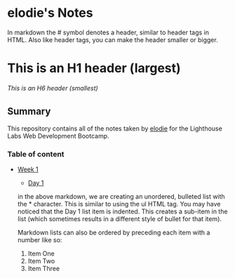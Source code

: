 # elodie's Notes


In markdown the # symbol denotes a header, similar to header tags in HTML. Also like header tags, you can make the header smaller or bigger.
# This is an H1 header (largest)
###### This is an H6 header (smallest)

## Summary 

This repository contains all of the notes taken by [elodie](https://github.com/elodiebhs) for the Lighthouse Labs Web Development Bootcamp.

### Table of content
* [Week 1](/Week_1)
  * [Day 1](/Week_1/Day_1)

  in the above markdown, we are creating an unordered, bulleted list with the * character. This is similar to using the ul HTML tag. You may have noticed that the Day 1 list item is indented. This creates a sub-item in the list (which sometimes results in a different style of bullet for that item).

  Markdown lists can also be ordered by preceding each item with a number like so:

  1. Item One 
  2. Item Two
  3. Item Three   